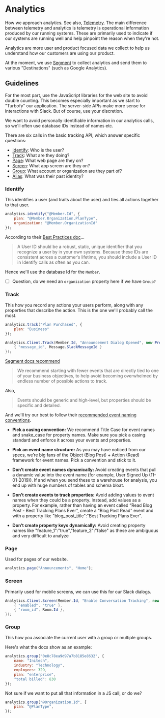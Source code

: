 # Analytics

How we approach analytics. See also, [Telemetry](Telemetry.md). The main difference between telemetry and analytics is telemetry is operational information produced by our running systems. These are primarily used to indicate if our systems are running well and help pinpoint the reason when they're not.

Analytics are more user and product focused data we collect to help us understand how our customers are using our product.

At the moment, we use [Segment](https://segment.com/docs/) to collect analytics and send them to various "Destinations" (such as Google Analytics).

## Guidelines

For the most part, use the JavaScript libraries for the web site to avoid double counting. This becomes especially important as we start to "Turbofy" our application. The server-side APIs make more sense for interactions with Slack. But of course, use your discretion.

We want to avoid personally identifiable information in our analytics calls, so we'll often use database IDs instead of names etc.

There are six calls in the basic tracking API, which answer specific questions:

* [Identify](https://segment.com/docs/connections/spec/identify/): Who is the user?
* [Track](https://segment.com/docs/connections/spec/track/): What are they doing?
* [Page](https://segment.com/docs/connections/spec/page/): What web page are they on?
* [Screen](https://segment.com/docs/connections/spec/screen/): What app screen are they on?
* [Group](https://segment.com/docs/connections/spec/group/): What account or organization are they part of?
* [Alias](https://segment.com/docs/connections/spec/alias/): What was their past identity?

### Identify

This identifies a user (and traits about the user) and ties all actions together to that user.

```js
analytics.identify("@Member.Id", {
    plan: "@Member.Organization.PlanType",
    organization: "@Member.OrganizationId"
});
```

According to their [Best Practices doc](https://segment.com/docs/connections/spec/best-practices-identify/)...

> A User ID should be a robust, static, unique identifier that you recognize a user by in your own systems. Because these IDs are consistent across a customer’s lifetime, you should include a User ID in Identify calls as often as you can.

Hence we'll use the database Id for the `Member`.

- [ ] Question, do we need an `organization` property here if we have `Group?`

### Track

This how you record any actions your users perform, along with any properties that describe the action. This is the one we'll probably call the most.

```js
analytics.track("Plan Purchased", {
    plan: "Business"
});
```

```csharp
Analytics.Client.Track(Member.Id, "Announcement Dialog Opened", new Properties() {
    { "message_id", Message.SlackMessageId }
});
```

[Segment docs recommend](https://segment.com/docs/getting-started/03-planning-full-install/#plan-your-track-events)

> We recommend starting with fewer events that are directly tied to one of your business objectives, to help avoid becoming overwhelmed by endless number of possible actions to track.

Also,

> Events should be generic and high-level, but properties should be specific and detailed.

And we'll try our best to follow their [recommended event naming conventions](https://segment.com/docs/getting-started/03-planning-full-install/#create-naming-conventions).

* __Pick a casing convention:__ We recommend Title Case for event names and snake_case for property names. Make sure you pick a casing standard and enforce it across your events and properties.

* __Pick an event name structure:__ As you may have noticed from our specs, we’re big fans of the Object (Blog Post) + Action (Read) framework for event names. Pick a convention and stick to it.

* __Don’t create event names dynamically:__ Avoid creating events that pull a dynamic value into the event name (for example, User Signed Up (11-01-2019)). If and when you send these to a warehouse for analysis, you end up with huge numbers of tables and schema bloat.

* __Don’t create events to track properties:__ Avoid adding values to event names when they could be a property. Instead, add values as a property. For example, rather than having an event called “Read Blog Post - Best Tracking Plans Ever”, create a “Blog Post Read” event and with a property like "blog_post_title":"Best Tracking Plans Ever".

* __Don’t create property keys dynamically:__ Avoid creating property names like "feature_1":"true","feature_2":"false" as these are ambiguous and very difficult to analyze

### Page

Used for pages of our website.

```js
analytics.page("Announcements", "Home");
```

### Screen

Primarily used for mobile screens, we can use this for our Slack dialogs.

```csharp
Analytics.Client.Screen(Member.Id, "Enable Conversation Tracking", new Properties() {
    { "enabled", "true" },
    { "room_id", Room.Id },
});
```

### Group

This how you associate the current user with a group or multiple groups.

Here's what the docs show as an example:

```js
analytics.group("0e8c78ea9d97a7b8185e8632", {
    name: "Initech",
    industry: "Technology",
    employees: 329,
    plan: "enterprise",
    "total billed": 830
});
```

Not sure if we want to put all that information in a JS call, or do we?

```js
analytics.group("@Organization.Id", {
    plan: "@PlanType",
});
```

